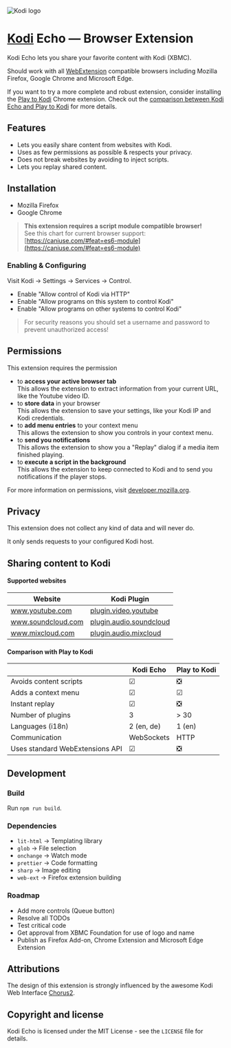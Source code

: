 ![Kodi logo](https://github.com/xbmc/xbmc/raw/master/addons/webinterface.default/icon-128.png)

# [Kodi](https://github.com/xbmc/xbmc) Echo &horbar; Browser Extension

Kodi Echo lets you share your favorite content with Kodi (XBMC).

Should work with all [WebExtension](https://developer.mozilla.org/en-US/Add-ons/WebExtensions) compatible browsers 
including Mozilla Firefox, Google Chrome and Microsoft Edge.

If you want to try a more complete and robust extension, 
consider installing the [Play to Kodi](https://github.com/khloke/play-to-xbmc-chrome) Chrome extension.
Check out the [comparison between Kodi Echo and Play to Kodi](#comparison-with-play-to-kodi) for more details.

## Features

* Lets you easily share content from websites with Kodi.
* Uses as few permissions as possible & respects your privacy.
* Does not break websites by avoiding to inject scripts.
* Lets you replay shared content.

<!-- TODO Add screenshots (popup, context menu) -->

## Installation

* Mozilla Firefox
* Google Chrome

<!-- TODO Test in in Microsoft Edge -->

> **This extension requires a script module compatible browser!**   
> See this chart for current browser support: [https://caniuse.com/#feat=es6-module](https://caniuse.com/#feat=es6-module)

### Enabling & Configuring

Visit Kodi &rarr; Settings &rarr; Services &rarr; Control.

* Enable "Allow control of Kodi via HTTP"
* Enable "Allow programs on this system to control Kodi"
* Enable "Allow programs on other systems to control Kodi"

> For security reasons you should set a username and password to prevent unauthorized access!

## Permissions

This extension requires the permission

* to **access your active browser tab**   
  This allows the extension to extract information from your current URL, like the Youtube video ID.
* to **store data** in your browser   
  This allows the extension to save your settings, like your Kodi IP and Kodi credentials.
* to **add menu entries** to your context menu   
  This allows the extension to show you controls in your context menu.
* to **send you notifications**   
  This allows the extension to show you a "Replay" dialog if a media item finished playing.
* to **execute a script in the background**   
  This allows the extension to keep connected to Kodi and to send you notifications if the player stops.

For more information on permissions, visit [developer.mozilla.org](https://developer.mozilla.org/en-US/Add-ons/WebExtensions/manifest.json/permissions).

## Privacy

This extension does not collect any kind of data and will never do.

It only sends requests to your configured Kodi host.

## Sharing content to Kodi

#### Supported websites

| Website            | Kodi Plugin                                                        |
| ------------------ | ------------------------------------------------------------------ |
| www.youtube.com    | [plugin.video.youtube](http://kodi.wiki/view/Add-on:YouTube)       |
| www.soundcloud.com | [plugin.audio.soundcloud](http://kodi.wiki/view/Add-on:SoundCloud) |
| www.mixcloud.com   | [plugin.audio.mixcloud](http://kodi.wiki/view/Add-on:MixCloud)     |

#### Comparison with Play to Kodi

|                        | Kodi Echo  | Play to Kodi |
| ---------------------- | ---------- | ------------ |
| Avoids content scripts | ☑          | ❎            |
| Adds a context menu    | ☑          | ☑            |
| Instant replay         | ☑          | ❎            |
| Number of plugins      | 3          | \> 30        |
| Languages (i18n)       | 2 (en, de) | 1 (en)       |
| Communication          | WebSockets | HTTP         |
| Uses standard WebExtensions API | ☑ | ❎            |

## Development

### Build

Run `npm run build`.

### Dependencies

* `lit-html` &rarr; Templating library
* `glob` &rarr; File selection
* `onchange` &rarr; Watch mode
* `prettier` &rarr; Code formatting
* `sharp` &rarr; Image editing
* `web-ext` &rarr; Firefox extension building

### Roadmap

* Add more controls (Queue button)
* Resolve all TODOs
* Test critical code
* Get approval from XBMC Foundation for use of logo and name
* Publish as Firefox Add-on, Chrome Extension and Microsoft Edge Extension

## Attributions

The design of this extension is strongly influenced by the 
awesome Kodi Web Interface [Chorus2](https://github.com/xbmc/chorus2).

## Copyright and license

Kodi Echo is licensed under the MIT License - see the `LICENSE` file for details.
